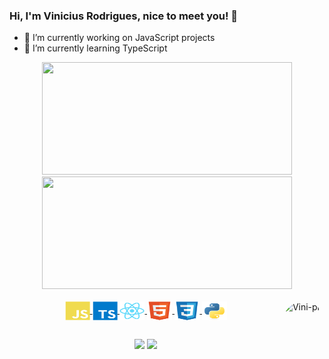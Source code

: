 ### Hi, I'm Vinicius Rodrigues, nice to meet you! 👋

- 🔭 I’m currently working on JavaScript projects
- 🌱 I’m currently learning TypeScript

<div align="center">
  <a href="https://github.com/viniciuscroliveira">
  <img height="180em" width="400em" src="https://github-readme-stats.vercel.app/api?username=viniciuscroliveira&show_icons=true&theme=dracula&include_all_commits=true&count_private=true&custom_title=Vinicius Rodrigues' Github Stats"/>
  <img height="180em" width="400em" src="https://github-readme-stats.vercel.app/api/top-langs/?username=viniciuscroliveira&layout=compact&langs_count=7&theme=dracula"/>
</div>

<div align="center" style="display: inline_block"><br>
  <img align="center" alt="Vini-Js" height="30" width="40" src="https://raw.githubusercontent.com/devicons/devicon/master/icons/javascript/javascript-plain.svg">
  <img align="center" alt="Vini-Ts" height="30" width="40" src="https://raw.githubusercontent.com/devicons/devicon/master/icons/typescript/typescript-plain.svg">
  <img align="center" alt="Vini-React" height="30" width="40" src="https://raw.githubusercontent.com/devicons/devicon/master/icons/react/react-original.svg">
  <img align="center" alt="Vini-HTML" height="30" width="40" src="https://raw.githubusercontent.com/devicons/devicon/master/icons/html5/html5-original.svg">
  <img align="center" alt="Vini-CSS" height="30" width="40" src="https://raw.githubusercontent.com/devicons/devicon/master/icons/css3/css3-original.svg">
  <img align="center" alt="Vini-Python" height="30" width="40" src="https://raw.githubusercontent.com/devicons/devicon/master/icons/python/python-original.svg">
  <img align="right" alt="Vini-pic" height="150" style="border-radius:50px;" src="https://cdn.discordapp.com/attachments/654363656133541899/897232076150042634/eu.gif?width=676&height=676">
</div>
  
  ##
  
<div align="center">
  <a href = "mailto:vinicius.croliveira@gmail.com"><img src="https://img.shields.io/badge/-Gmail-%23333?style=for-the-badge&logo=gmail&logoColor=white" target="_blank"></a>
  <a href="https://www.linkedin.com/in/viniciuscroliveira/" target="_blank"><img src="https://img.shields.io/badge/-LinkedIn-%230077B5?style=for-the-badge&logo=linkedin&logoColor=white" target="_blank"></a>
</div>
